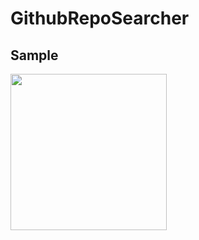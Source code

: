 # GithubRepoSearcher

## Sample
<img src ="https://user-images.githubusercontent.com/46619995/101236030-eff8da80-3710-11eb-8055-945a5a9ef308.gif" width=250>
